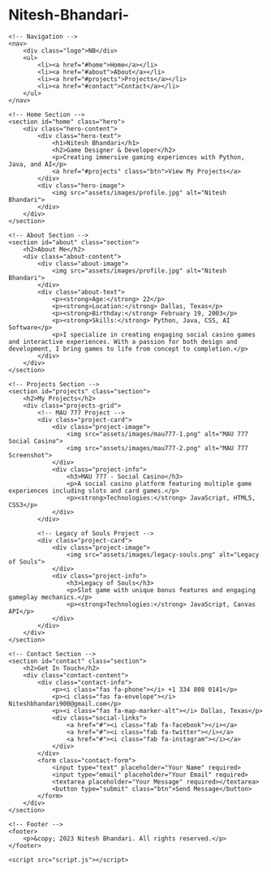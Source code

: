 # Nitesh-Bhandari-
<!DOCTYPE html>
<html lang="en">
<head>
    <meta charset="UTF-8">
    <meta name="viewport" content="width=device-width, initial-scale=1.0">
    <title>Nitesh Bhandari - Game Designer & Developer</title>
    <link rel="stylesheet" href="style.css">
    <link rel="stylesheet" href="https://cdnjs.cloudflare.com/ajax/libs/font-awesome/6.0.0-beta3/css/all.min.css">
</head>
<body>
    <!-- Bubble Background -->
    <div id="bubbles"></div>
    
    <!-- Navigation -->
    <nav>
        <div class="logo">NB</div>
        <ul>
            <li><a href="#home">Home</a></li>
            <li><a href="#about">About</a></li>
            <li><a href="#projects">Projects</a></li>
            <li><a href="#contact">Contact</a></li>
        </ul>
    </nav>

    <!-- Home Section -->
    <section id="home" class="hero">
        <div class="hero-content">
            <div class="hero-text">
                <h1>Nitesh Bhandari</h1>
                <h2>Game Designer & Developer</h2>
                <p>Creating immersive gaming experiences with Python, Java, and AI</p>
                <a href="#projects" class="btn">View My Projects</a>
            </div>
            <div class="hero-image">
                <img src="assets/images/profile.jpg" alt="Nitesh Bhandari">
            </div>
        </div>
    </section>

    <!-- About Section -->
    <section id="about" class="section">
        <h2>About Me</h2>
        <div class="about-content">
            <div class="about-image">
                <img src="assets/images/profile.jpg" alt="Nitesh Bhandari">
            </div>
            <div class="about-text">
                <p><strong>Age:</strong> 22</p>
                <p><strong>Location:</strong> Dallas, Texas</p>
                <p><strong>Birthday:</strong> February 19, 2003</p>
                <p><strong>Skills:</strong> Python, Java, CSS, AI Software</p>
                <p>I specialize in creating engaging social casino games and interactive experiences. With a passion for both design and development, I bring games to life from concept to completion.</p>
            </div>
        </div>
    </section>

    <!-- Projects Section -->
    <section id="projects" class="section">
        <h2>My Projects</h2>
        <div class="projects-grid">
            <!-- MAU 777 Project -->
            <div class="project-card">
                <div class="project-image">
                    <img src="assets/images/mau777-1.png" alt="MAU 777 Social Casino">
                    <img src="assets/images/mau777-2.png" alt="MAU 777 Screenshot">
                </div>
                <div class="project-info">
                    <h3>MAU 777 - Social Casino</h3>
                    <p>A social casino platform featuring multiple game experiences including slots and card games.</p>
                    <p><strong>Technologies:</strong> JavaScript, HTML5, CSS3</p>
                </div>
            </div>
            
            <!-- Legacy of Souls Project -->
            <div class="project-card">
                <div class="project-image">
                    <img src="assets/images/legacy-souls.png" alt="Legacy of Souls">
                </div>
                <div class="project-info">
                    <h3>Legacy of Souls</h3>
                    <p>Slot game with unique bonus features and engaging gameplay mechanics.</p>
                    <p><strong>Technologies:</strong> JavaScript, Canvas API</p>
                </div>
            </div>
        </div>
    </section>

    <!-- Contact Section -->
    <section id="contact" class="section">
        <h2>Get In Touch</h2>
        <div class="contact-content">
            <div class="contact-info">
                <p><i class="fas fa-phone"></i> +1 334 808 0141</p>
                <p><i class="fas fa-envelope"></i> Niteshbhandari900@gmail.com</p>
                <p><i class="fas fa-map-marker-alt"></i> Dallas, Texas</p>
                <div class="social-links">
                    <a href="#"><i class="fab fa-facebook"></i></a>
                    <a href="#"><i class="fab fa-twitter"></i></a>
                    <a href="#"><i class="fab fa-instagram"></i></a>
                </div>
            </div>
            <form class="contact-form">
                <input type="text" placeholder="Your Name" required>
                <input type="email" placeholder="Your Email" required>
                <textarea placeholder="Your Message" required></textarea>
                <button type="submit" class="btn">Send Message</button>
            </form>
        </div>
    </section>

    <!-- Footer -->
    <footer>
        <p>&copy; 2023 Nitesh Bhandari. All rights reserved.</p>
    </footer>

    <script src="script.js"></script>
</body>
</html>
